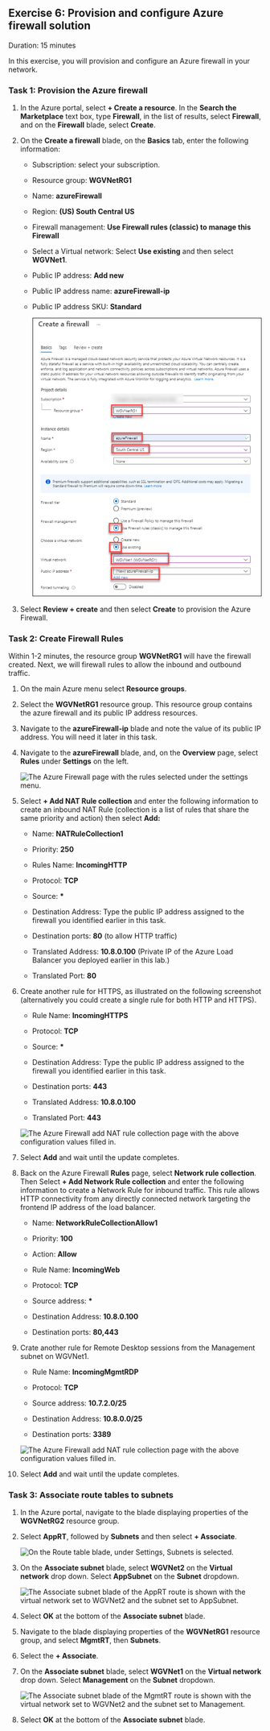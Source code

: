 ## Exercise 6: Provision and configure Azure firewall solution

Duration: 15 minutes

In this exercise, you will provision and configure an Azure firewall in your network. 

### Task 1: Provision the Azure firewall

1.  In the Azure portal, select **+ Create a resource**. In the **Search the Marketplace** text box, type **Firewall**, in the list of results, select **Firewall**, and on the **Firewall** blade, select **Create**.

2.  On the **Create a firewall** blade, on the **Basics** tab, enter the following information: 

    -  Subscription: select your subscription.

    -  Resource group: **WGVNetRG1**

    -  Name: **azureFirewall**

    -  Region: **(US) South Central US**

    -  Firewall management: **Use Firewall rules (classic) to manage this Firewall**

    -  Select a Virtual network: Select **Use existing** and then select **WGVNet1**.

    -  Public IP address: **Add new**

    -  Public IP address name: **azureFirewall-ip**

    -  Public IP address SKU: **Standard**

        ![The create a firewall blade with the settings above filled in. The Region is blurred out indicating that you should choose the region you are using for the lab.](images/firewall.png "Create a firewall blade")

3.  Select **Review + create** and then select **Create** to provision the Azure Firewall. 

### Task 2: Create Firewall Rules

Within 1-2 minutes, the resource group **WGVNetRG1** will have the firewall created. Next, we will firewall rules to allow the inbound and outbound traffic.

1.  On the main Azure menu select **Resource groups**.

2.  Select the **WGVNetRG1** resource group. This resource group contains the azure firewall and its public IP address resources.

3.  Navigate to the **azureFirewall-ip** blade and note the value of its public IP address. You will need it later in this task.

4.  Navigate to the **azureFirewall** blade, and, on the **Overview** page, select **Rules** under **Settings** on the left.

    ![The Azure Firewall page with the rules selected under the settings menu.](images/Hands-onlabstep-by-step-Enterprise-classnetworkinginAzureimages/media/image173.png "Azure Firewall overview page")

5.  Select **+ Add NAT Rule collection** and enter the following information to create an inbound NAT Rule (collection is a list of rules that share the same priority and action) then select **Add:**

    -  Name: **NATRuleCollection1**

    -  Priority: **250**

    -  Rules Name: **IncomingHTTP**

    -  Protocol: **TCP**

    -  Source: **\***

    -  Destination Address: Type the public IP address assigned to the firewall you identified earlier in this task.

    -  Destination ports: **80** (to allow HTTP traffic)

    -  Translated Address: **10.8.0.100** (Private IP of the Azure Load Balancer you deployed earlier in this lab.)
        
    -  Translated Port: **80**

6.  Create another rule for HTTPS, as illustrated on the following screenshot (alternatively you could create a single rule for both HTTP and HTTPS).

    - Rule Name: **IncomingHTTPS**
  
    - Protocol: **TCP**
  
    - Source: **\***
  
    - Destination Address: Type the public IP address assigned to the firewall you identified earlier in this task.
  
    - Destination ports: **443**
  
    - Translated Address: **10.8.0.100**
  
    - Translated Port: **443**

    ![The Azure Firewall add NAT rule collection page with the above configuration values filled in.](images/Hands-onlabstep-by-step-Enterprise-classnetworkinginAzureimages/media/image174.png "Azure Firewall NAT Rules")

7.  Select **Add** and wait until the update completes.

8.  Back on the Azure Firewall **Rules** page, select **Network rule collection**. Then Select **+ Add Network Rule collection** and enter the following information to create a Network Rule for inbound traffic. This rule allows HTTP connectivity from any directly connected network targeting the frontend IP address of the load balancer.

    -  Name: **NetworkRuleCollectionAllow1**

    -  Priority: **100**

    -  Action: **Allow**

    -  Rule Name: **IncomingWeb**

    -  Protocol: **TCP**

    -  Source address: **\***

    -  Destination Address: **10.8.0.100**

    -  Destination ports: **80,443**

9.  Crate another rule for Remote Desktop sessions from the Management subnet on WGVNet1.

    -  Rule Name: **IncomingMgmtRDP**

    -  Protocol: **TCP**

    -  Source address: **10.7.2.0/25**

    -  Destination Address: **10.8.0.0/25**

    -  Destination ports: **3389**

    ![The Azure Firewall add NAT rule collection page with the above configuration values filled in.](images/Hands-onlabstep-by-step-Enterprise-classnetworkinginAzureimages/media/image102.png "Azure Firewall Network Allow Rule")

10. Select **Add** and wait until the update completes.

### Task 3: Associate route tables to subnets

1.  In the Azure portal, navigate to the blade displaying properties of the **WGVNetRG2** resource group.

2.  Select **AppRT**, followed by **Subnets** and then select **+ Associate**.

    ![On the Route table blade, under Settings, Subnets is selected.](images/Hands-onlabstep-by-step-Enterprise-classnetworkinginAzureimages/media/image114.png "Route table blade")

3.  On the **Associate subnet** blade, select **WGVNet2** on the **Virtual network** drop down. Select **AppSubnet** on the **Subnet** dropdown. 

    ![The Associate subnet blade of the AppRT route is shown with the virtual network set to WGVNet2 and the subnet set to AppSubnet.](images/Hands-onlabstep-by-step-Enterprise-classnetworkinginAzureimages/media/image116.png "Associate subnet section")

4.  Select **OK** at the bottom of the **Associate subnet** blade.

5.  Navigate to the blade displaying properties of the **WGVNetRG1** resource group, and select **MgmtRT**, then **Subnets**.

6.  Select the **+ Associate**.

7.  On the **Associate subnet** blade, select **WGVNet1** on the **Virtual network** drop down. Select **Management** on the **Subnet** dropdown. 

    ![The Associate subnet blade of the MgmtRT route is shown with the virtual network set to WGVNet2 and the subnet set to Management.](images/Hands-onlabstep-by-step-Enterprise-classnetworkinginAzureimages/media/image118.png "Associate subnet blade")

8.  Select **OK** at the bottom of the **Associate subnet** blade.

